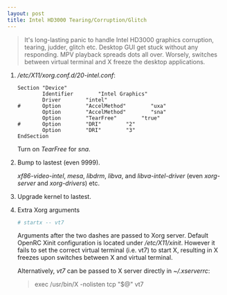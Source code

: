 ```yaml
---
layout: post
title: Intel HD3000 Tearing/Corruption/Glitch
---
```


> It's long-lasting panic to handle Intel HD3000 graphics corruption, tearing, judder, glitch etc. Desktop GUI get stuck without any responding. MPV playback spreads dots all over. Worsely, switches between virtual terminal and X freeze the desktop applications.

1. */etc/X11/xorg.conf.d/20-intel.conf*:

   ```
   Section "Device"
           Identifier        "Intel Graphics"
           Driver        "intel"
   #       Option        "AccelMethod"        "uxa"
           Option        "AccelMethod"        "sna"
           Option        "TearFree"        "true"
   #       Option        "DRI"        "2"
           Option        "DRI"        "3"
   EndSection
   ```

   Turn on *TearFree* for *sna*.
2. Bump to lastest (even 9999).

   *xf86-video-intel*, *mesa*, *libdrm*, *libva*, and *libva-intel-driver* (even *xorg-server* and *xorg-drivers*) etc.
3. Upgrade kernel to lastest.
4. Extra Xorg arguments

   ```bash
   # startx -- vt7
   ```
   
   Arguments after the two dashes are passed to Xorg server. Default OpenRC Xinit configuration is located under */etc/X11/xinit*. However it fails to set the correct virtual terminal (i.e. vt7) to start X, resulting in X freezes upon switches between X and virtual terminal.

   Alternatively, *vt7* can be passed to X server directly in *~/.xserverrc*:

   >exec /usr/bin/X -nolisten tcp "$@" vt7